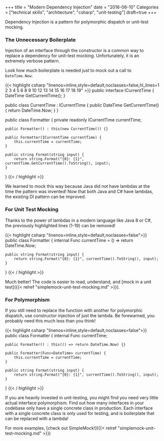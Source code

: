 +++
title = "Modern Dependency Injection"
date = "2016-06-10"
Categories = ["technical skills", "architecture", "csharp", "unit-testing"]
draft=true
+++

Dependency Injection is a pattern for polymorphic dispatch or unit-test mocking.

### The Unnecessary Boilerplate

Injection of an interface through the constructor is a common way to replace a
dependency for unit-test mocking. Unfortunately, it is an extremely verbose
pattern.

Look how much boilerplate is needed just to mock out a call to ```DateTime.Now```:

{{< highlight csharp "linenos=inline,style=default,noclasses=false,hl_lines=1 2 3 4 5 6 8 9 10 12 13 14 15 16 17 18 19" >}}
public interface ICurrentTime {
    DateTime GetCurrentTime();
}

public class CurrentTime : ICurrentTime {
    public DateTime GetCurrentTime() {
        return DateTime.Now;
    }
}

public class Formatter {
    private readonly ICurrentTime currentTime;

    public Formatter() : this(new CurrentTime()) {}

    public Formatter(ICurrentTime currentTime) {
        this.currentTime = currentTime;
    }

    public string Format(string input) {
        return string.Format("{0}: {1}", currentTime.GetCurrentTime().ToString(), input);
    }
}
{{< / highlight >}}

We learned to mock this way because Java did not have lambdas at the time the
pattern was invented! Now that both Java and C# have lambdas, the existing DI
pattern can be improved.

### For Unit Test Mocking

Thanks to the power of lambdas in a modern language like Java 8 or C#, the
previously highlighted lines (1-19) can be removed!

{{< highlight csharp "linenos=inline,style=default,noclasses=false">}}
public class Formatter {
    internal Func<DateTime> currentTime = () => return DateTime.Now;

    public string Format(string input) {
        return string.Format("{0}: {1}", currentTime().ToString(), input);
    }
}
{{< / highlight >}}

Much better! The code is easier to read, understand, and [mock in a unit test]({{< relref "simplemock-unit-test-mocking.md" >}}). 

### For Polymorphism

If you still need to replace the function with another for polymorphic dispatch,
use constructor injection of just the lambda. Be forewarned, you probably need
this much less than you think!

{{< highlight csharp "linenos=inline,style=default,noclasses=false">}}
public class Formatter {
    internal Func<DateTime> currentTime;

    public Formatter() : this(() => return DateTime.Now) {}

    public Formatter(Func<DateTime> currentTime) {
        this.currentTime = currentTime;
    }

    public string Format(string input) {
        return string.Format("{0}: {1}", currentTime().ToString(), input);
    }
}
{{< / highlight >}}

If you are heavily invested in unit-testing, you might find you need very little
actual interface polymorphism. Find out how many interfaces in your codebase
only have a single concrete class in production. Each interface with a single
concrete class is only used for testing, and is boilerplate that can be replaced
with a lambda!

For more examples, [check out SimpleMock!]({{< relref "simplemock-unit-test-mocking.md" >}})
